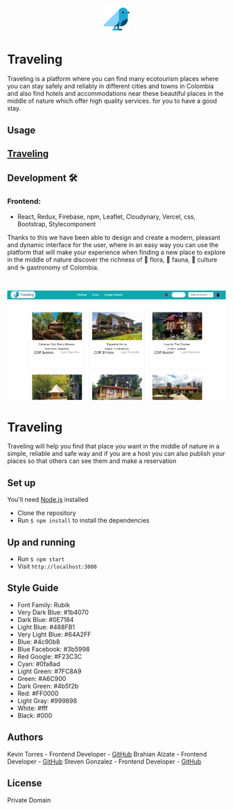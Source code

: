 # <p align="center">  <img src="/src/imgs/bird.png" width="60"></p> 
# Traveling

Traveling is a platform where you can find many ecotourism places where you can stay safely and reliably in different cities and towns in Colombia and also find hotels and accommodations near these beautiful places in the middle of nature which offer high quality services. for you to have a good stay.

## Usage
## [Traveling](https://demo-day-projects-traveling.vercel.app/home)


## Development :hammer_and_wrench:
### Frontend:

- React, Redux, Firebase, npm, Leaflet, Cloudynary, Vercel, css, Bootstrap, Stylecomponent

Thanks to this we have been able to design and create a modern, pleasant and dynamic interface for the user, where in an easy way you can use the platform that will make your experience when finding a new place to explore in the middle of nature discover the richness of :hibiscus: flora, :bear: fauna, :woman: culture and :coffee: gastronomy of Colombia.

# <p align="center">  <img src="/src/imgs/Captura.PNG" width="600"></p> 




# Traveling

Traveling will help you find that place you want in the middle of nature in a simple, reliable and safe way and if you are a host you can also publish your places so that others can see them and make a reservation

## Set up

You'll need [Node.js](https://nodejs.org/en/) installed

- Clone the repository 
- Run `$ npm install` to install the dependencies 

## Up and running 

- Run `$ npm start` 
- Visit `http://localhost:3000`

## Style Guide

- Font Family: Rubik
- Very Dark Blue: #1b4070
- Dark Blue: #0E7184
- Light Blue: #488FB1
- Very Light Blue: #64A2FF
- Blue: #4c90b8
- Blue Facebook: #3b5998
- Red Google: #F23C3C
- Cyan: #0fa8ad
- Light Green: #7FC8A9
- Green: #A6C900
- Dark Green: #4b5f2b
- Red: #FF0000
- Light Gray: #999898
- White: #fff
- Black: #000


## Authors
Kevin Torres - Frontend Developer - [GitHub](https://github.com/Kinyein)
Brahian Alzate - Frontend Developer - [GitHub](https://github.com/Brahian22)
Steven Gonzalez - Frontend Developer - [GitHub](https://github.com/stevengm45)

## License
Private Domain
